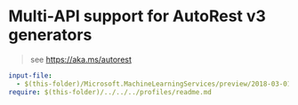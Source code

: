 # Multi-API support for AutoRest v3 generators

> see https://aka.ms/autorest

``` yaml
input-file:
  - $(this-folder)/Microsoft.MachineLearningServices/preview/2018-03-01-preview/machineLearningServices.json
require: $(this-folder)/../../../profiles/readme.md
```
